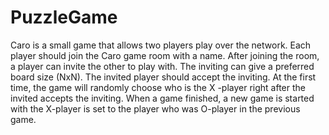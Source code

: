 # PuzzleGame

Caro is a small game that allows two players play over the network. Each player should join the Caro game room with a name. After joining the room, a player can invite the other to play with. The inviting can give a preferred board size (NxN). The invited player should accept the inviting. At the first time, the game will randomly choose who is the X -player right after the invited accepts the inviting. When a game finished, a new game is started with the X-player is set to the player who was O-player in the previous game.
